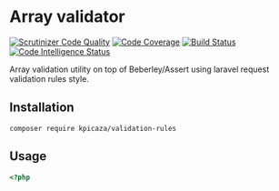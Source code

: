 # Array validator

[![Scrutinizer Code Quality](https://scrutinizer-ci.com/g/kpicaza/array-validator/badges/quality-score.png?b=master)](https://scrutinizer-ci.com/g/kpicaza/array-validator/?branch=master)
[![Code Coverage](https://scrutinizer-ci.com/g/kpicaza/array-validator/badges/coverage.png?b=master)](https://scrutinizer-ci.com/g/kpicaza/array-validator/?branch=master)
[![Build Status](https://scrutinizer-ci.com/g/kpicaza/array-validator/badges/build.png?b=master)](https://scrutinizer-ci.com/g/kpicaza/array-validator/build-status/master)
[![Code Intelligence Status](https://scrutinizer-ci.com/g/kpicaza/array-validator/badges/code-intelligence.svg?b=master)](https://scrutinizer-ci.com/code-intelligence)

Array validation utility on top of Beberley/Assert using laravel request validation rules style.

## Installation

````
composer require kpicaza/validation-rules
````

## Usage

```php
<?php



```
